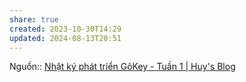 ```yaml
---
share: true
created: 2023-10-30T14:29
updated: 2024-08-13T20:51
---
```

Nguồn::
[Nhật ký phát triển GõKey - Tuần 1 | Huy's Blog](https://notes.huy.rocks/posts/devlog-gokey-week-01.html)